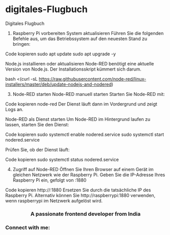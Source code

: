 # digitales-Flugbuch
Digitales Flugbuch


1. Raspberry Pi vorbereiten
System aktualisieren
Führen Sie die folgenden Befehle aus, um das Betriebssystem auf den neuesten Stand zu bringen:

Code kopieren
sudo apt update
sudo apt upgrade -y

Node.js installieren oder aktualisieren
Node-RED benötigt eine aktuelle Version von Node.js. Der Installationsskript kümmert sich darum.

bash <(curl -sL https://raw.githubusercontent.com/node-red/linux-installers/master/deb/update-nodejs-and-nodered)

3. Node-RED starten
Node-RED manuell starten Starten Sie Node-RED mit:

Code kopieren
node-red
Der Dienst läuft dann im Vordergrund und zeigt Logs an.

Node-RED als Dienst starten Um Node-RED im Hintergrund laufen zu lassen, starten Sie den Dienst:


Code kopieren
sudo systemctl enable nodered.service
sudo systemctl start nodered.service


Prüfen Sie, ob der Dienst läuft:

Code kopieren
sudo systemctl status nodered.service

4. Zugriff auf Node-RED
Öffnen Sie Ihren Browser auf einem Gerät im gleichen Netzwerk wie der Raspberry Pi.
Geben Sie die IP-Adresse Ihres Raspberry Pi ein, gefolgt von :1880

Code kopieren
http://<IP-Adresse>:1880
Ersetzen Sie <IP-Adresse> durch die tatsächliche IP des Raspberry Pi. Alternativ können Sie http://raspberrypi:1880 verwenden, wenn raspberrypi im Netzwerk aufgelöst wird.

<h3 align="center">A passionate frontend developer from India</h3>

<h3 align="left">Connect with me:</h3>
<p align="left">
</p>




